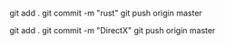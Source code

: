 git add .
git commit -m "rust"
git push origin master

git add .
git commit -m "DirectX"
git push origin master